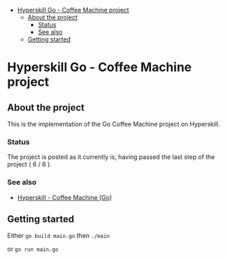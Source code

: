 - [Hyperskill Go - Coffee Machine project](#hyperskill-go-coffee-machine-project)
    - [About the project](#about-the-project)
        - [Status](#status)
        - [See also](#see-also)
    - [Getting started](#getting-started)

# Hyperskill Go - Coffee Machine project

## About the project

This is the implementation of the Go Coffee Machine project on Hyperskill.

### Status

The project is posted as it currently is, having passed the last step of the project ( 6 / 6 ).

### See also

* [Hyperskill - Coffee Machine (Go)](https://hyperskill.org/projects/194)

## Getting started

Either
`go build main.go`
then `./main`

or
`go run main.go`
